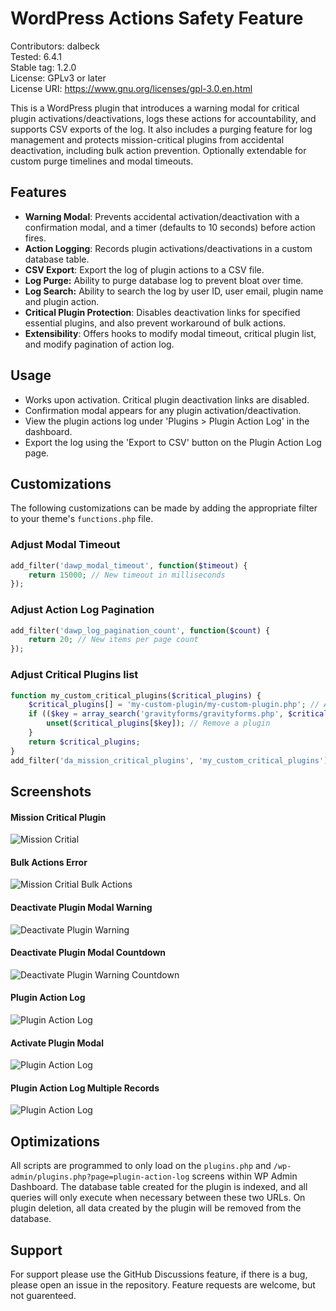 
# WordPress Actions Safety Feature
Contributors: dalbeck\
Tested: 6.4.1\
Stable tag: 1.2.0\
License: GPLv3 or later\
License URI: https://www.gnu.org/licenses/gpl-3.0.en.html

This is a WordPress plugin that introduces a warning modal for critical plugin activations/deactivations, logs these actions for accountability, and supports CSV exports of the log. It also includes a purging feature for log management and protects mission-critical plugins from accidental deactivation, including bulk action prevention. Optionally extendable for custom purge timelines and modal timeouts.

## Features
- **Warning Modal**: Prevents accidental activation/deactivation with a confirmation modal, and a timer (defaults to 10 seconds) before action fires.
- **Action Logging**: Records plugin activations/deactivations in a custom database table.
- **CSV Export**: Export the log of plugin actions to a CSV file.
- **Log Purge:** Ability to purge database log to prevent bloat over time.
- **Log Search:** Ability to search the log by user ID, user email, plugin name and plugin action.
- **Critical Plugin Protection**: Disables deactivation links for specified essential plugins, and also prevent workaround of bulk actions.
- **Extensibility**: Offers hooks to modify modal timeout, critical plugin list, and modify pagination of action log.

## Usage

- Works upon activation. Critical plugin deactivation links are disabled.
- Confirmation modal appears for any plugin activation/deactivation.
- View the plugin actions log under 'Plugins > Plugin Action Log' in the dashboard.
- Export the log using the 'Export to CSV' button on the Plugin Action Log page.

## Customizations
The following customizations can be made by adding the appropriate filter to your theme's `functions.php` file.

### Adjust Modal Timeout

```php
add_filter('dawp_modal_timeout', function($timeout) {
    return 15000; // New timeout in milliseconds
});
```
### Adjust Action Log Pagination
```php
add_filter('dawp_log_pagination_count', function($count) {
    return 20; // New items per page count
});
```
### Adjust Critical Plugins list
```php
function my_custom_critical_plugins($critical_plugins) {
    $critical_plugins[] = 'my-custom-plugin/my-custom-plugin.php'; // Add a plugin
    if (($key = array_search('gravityforms/gravityforms.php', $critical_plugins)) !== false) {
        unset($critical_plugins[$key]); // Remove a plugin
    }
    return $critical_plugins;
}
add_filter('da_mission_critical_plugins', 'my_custom_critical_plugins');
```


## Screenshots

#### Mission Critical Plugin
![Mission Critial](screenshots/screenshot-mission-critical.png)

#### Bulk Actions Error
![Mission Critial Bulk Actions](screenshots/screenshot-bulk-action-error.png)

#### Deactivate Plugin Modal Warning
![Deactivate Plugin Warning](screenshots/screenshot-modal-deactivate-warning.png)

#### Deactivate Plugin Modal Countdown
![Deactivate Plugin Warning Countdown](screenshots/screenshot-modal-deactivate-countdown.png)

#### Plugin Action Log
![Plugin Action Log](screenshots/screenshot-plugin-action-log.png)

#### Activate Plugin Modal
![Plugin Action Log](screenshots/screenshot-modal-activate-plugin.png)

#### Plugin Action Log Multiple Records
![Plugin Action Log](screenshots/screenshot-plugin-action-log-multi.png)
## Optimizations

All scripts are programmed to only load on the `plugins.php` and `/wp-admin/plugins.php?page=plugin-action-log` screens within WP Admin Dashboard. The database table created for the plugin is indexed, and all queries will only execute when necessary between these two URLs. On plugin deletion, all data created by the plugin will be removed from the database.


## Support

For support please use the GitHub Discussions feature, if there is a bug, please open an issue in the repository. Feature requests are welcome, but not guarenteed.
